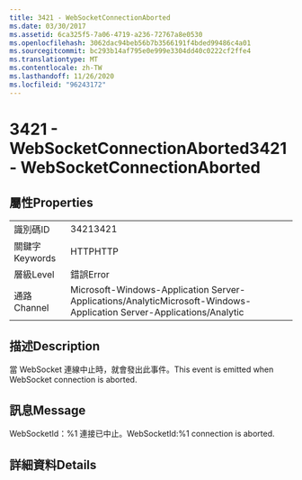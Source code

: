 ```yaml
---
title: 3421 - WebSocketConnectionAborted
ms.date: 03/30/2017
ms.assetid: 6ca325f5-7a06-4719-a236-72767a8e0530
ms.openlocfilehash: 3062dac94beb56b7b3566191f4bded99486c4a01
ms.sourcegitcommit: bc293b14af795e0e999e3304dd40c0222cf2ffe4
ms.translationtype: MT
ms.contentlocale: zh-TW
ms.lasthandoff: 11/26/2020
ms.locfileid: "96243172"
---
```

# <a name="3421---websocketconnectionaborted"></a><span data-ttu-id="c986c-102">3421 - WebSocketConnectionAborted</span><span class="sxs-lookup"><span data-stu-id="c986c-102">3421 - WebSocketConnectionAborted</span></span>

## <a name="properties"></a><span data-ttu-id="c986c-103">屬性</span><span class="sxs-lookup"><span data-stu-id="c986c-103">Properties</span></span>  
  
|||  
|-|-|  
|<span data-ttu-id="c986c-104">識別碼</span><span class="sxs-lookup"><span data-stu-id="c986c-104">ID</span></span>|<span data-ttu-id="c986c-105">3421</span><span class="sxs-lookup"><span data-stu-id="c986c-105">3421</span></span>|  
|<span data-ttu-id="c986c-106">關鍵字</span><span class="sxs-lookup"><span data-stu-id="c986c-106">Keywords</span></span>|<span data-ttu-id="c986c-107">HTTP</span><span class="sxs-lookup"><span data-stu-id="c986c-107">HTTP</span></span>|  
|<span data-ttu-id="c986c-108">層級</span><span class="sxs-lookup"><span data-stu-id="c986c-108">Level</span></span>|<span data-ttu-id="c986c-109">錯誤</span><span class="sxs-lookup"><span data-stu-id="c986c-109">Error</span></span>|  
|<span data-ttu-id="c986c-110">通路</span><span class="sxs-lookup"><span data-stu-id="c986c-110">Channel</span></span>|<span data-ttu-id="c986c-111">Microsoft-Windows-Application Server-Applications/Analytic</span><span class="sxs-lookup"><span data-stu-id="c986c-111">Microsoft-Windows-Application Server-Applications/Analytic</span></span>|  
  
## <a name="description"></a><span data-ttu-id="c986c-112">描述</span><span class="sxs-lookup"><span data-stu-id="c986c-112">Description</span></span>  

 <span data-ttu-id="c986c-113">當 WebSocket 連線中止時，就會發出此事件。</span><span class="sxs-lookup"><span data-stu-id="c986c-113">This event is emitted when WebSocket connection is aborted.</span></span>  
  
## <a name="message"></a><span data-ttu-id="c986c-114">訊息</span><span class="sxs-lookup"><span data-stu-id="c986c-114">Message</span></span>  

 <span data-ttu-id="c986c-115">WebSocketId：%1 連接已中止。</span><span class="sxs-lookup"><span data-stu-id="c986c-115">WebSocketId:%1 connection is aborted.</span></span>  
  
## <a name="details"></a><span data-ttu-id="c986c-116">詳細資料</span><span class="sxs-lookup"><span data-stu-id="c986c-116">Details</span></span>
